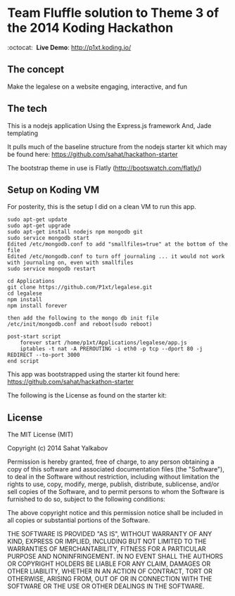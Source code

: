 Team Fluffle solution to Theme 3 of the 2014 Koding Hackathon
=======================

:octocat: &nbsp;**Live Demo**: http://p1xt.koding.io/

The concept
-------
Make the legalese on a website engaging, interactive, and fun

The tech
-------
This is a nodejs application
Using the Express.js framework
And, Jade templating

It pulls much of the baseline structure from the nodejs starter kit which may be found here:
https://github.com/sahat/hackathon-starter

The bootstrap theme in use is Flatly (http://bootswatch.com/flatly/)

Setup on Koding VM
-------
For posterity, this is the setup I did on a clean VM to run this app.

```
sudo apt-get update
sudo apt-get upgrade
sudo apt-get install nodejs npm mongodb git
sudo service mongodb start
Edited /etc/mongodb.conf to add "smallfiles=true" at the bottom of the file
Edited /etc/mongodb.conf to turn off journaling ... it would not work with journaling on, even with smallfiles
sudo service mongodb restart

cd Applications
git clone https://github.com/P1xt/legalese.git
cd legalese
npm install
npm install forever

then add the following to the mongo db init file /etc/init/mongodb.conf and reboot(sudo reboot)

post-start script
    forever start /home/p1xt/Applications/legalese/app.js
    iptables -t nat -A PREROUTING -i eth0 -p tcp --dport 80 -j REDIRECT --to-port 3000
end script

```

This app was bootstrapped using the starter kit found here:
https://github.com/sahat/hackathon-starter

The following is the License as found on the starter kit:

License
-------

The MIT License (MIT)

Copyright (c) 2014 Sahat Yalkabov

Permission is hereby granted, free of charge, to any person obtaining a copy of this software and associated documentation files (the "Software"), to deal in the Software without restriction, including without limitation the rights to use, copy, modify, merge, publish, distribute, sublicense, and/or sell copies of the Software, and to permit persons to whom the Software is furnished to do so, subject to the following conditions:

The above copyright notice and this permission notice shall be included in all copies or substantial portions of the Software.

THE SOFTWARE IS PROVIDED "AS IS", WITHOUT WARRANTY OF ANY KIND, EXPRESS OR IMPLIED, INCLUDING BUT NOT LIMITED TO THE WARRANTIES OF MERCHANTABILITY, FITNESS FOR A PARTICULAR PURPOSE AND NONINFRINGEMENT. IN NO EVENT SHALL THE AUTHORS OR COPYRIGHT HOLDERS BE LIABLE FOR ANY CLAIM, DAMAGES OR OTHER LIABILITY, WHETHER IN AN ACTION OF CONTRACT, TORT OR OTHERWISE, ARISING FROM, OUT OF OR IN CONNECTION WITH THE SOFTWARE OR THE USE OR OTHER DEALINGS IN THE SOFTWARE.
